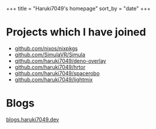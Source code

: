 +++
title = "Haruki7049's homepage"
sort_by = "date"
+++

# Projects which I have joined

- [github.com/nixos/nixpkgs](https://github.com/nixos/nixpkgs)
- [github.com/SimulaVR/Simula](https://github.com/SimulaVR/Simula)
- [github.com/haruki7049/deno-overlay](https://github.com/haruki7049/deno-overlay)
- [github.com/haruki7049/hrtor](https://github.com/haruki7049/hrtor)
- [github.com/haruki7049/spacerobo](https://github.com/haruki7049/spacerobo)
- [github.com/haruki7049/lightmix](https://github.com/haruki7049/lightmix)

# Blogs

[blogs.haruki7049.dev](https://blogs.haruki7049.dev)
